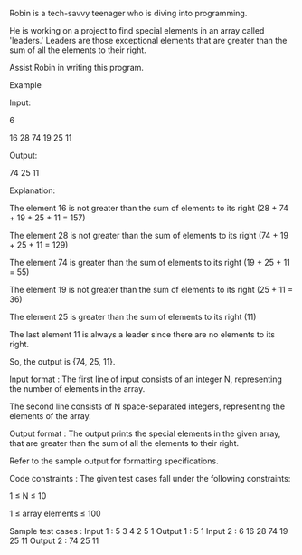Robin is a tech-savvy teenager who is diving into programming. 



He is working on a project to find special elements in an array called 'leaders.' Leaders are those exceptional elements that are greater than the sum of all the elements to their right. 



Assist Robin in writing this program.



Example



Input:

6

16 28 74 19 25 11

Output:

74 25 11 

Explanation:

The element 16 is not greater than the sum of elements to its right (28 + 74 + 19 + 25 + 11 = 157)

The element 28 is not greater than the sum of elements to its right (74 + 19 + 25 + 11 = 129)

The element 74 is greater than the sum of elements to its right (19 + 25 + 11 = 55)

The element 19 is not greater than the sum of elements to its right (25 + 11 = 36)

The element 25 is greater than the sum of elements to its right (11)

The last element 11 is always a leader since there are no elements to its right.

So, the output is {74, 25, 11}.

Input format :
The first line of input consists of an integer N, representing the number of elements in the array.

The second line consists of N space-separated integers, representing the elements of the array.

Output format :
The output prints the special elements in the given array, that are greater than the sum of all the elements to their right.



Refer to the sample output for formatting specifications.

Code constraints :
The given test cases fall under the following constraints:

1 ≤ N ≤ 10

1 ≤ array elements ≤ 100

Sample test cases :
Input 1 :
5
3 4 2 5 1
Output 1 :
5 1 
Input 2 :
6
16 28 74 19 25 11
Output 2 :
74 25 11 

